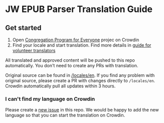 # JW EPUB Parser Translation Guide

## Get started

1. Open [Congregation Program for Everyone](https://crowdin.com/project/cpe-lmmo) projec on Crowdin
2. Find your locale and start translation. Find more details in [guide for volunteer translators](https://support.crowdin.com/for-volunteer-translators/)

All translated and approved content will be pushed to this repo automatically. You don't need to create any PRs with translation.

Original source can be found in [/locales/en](https://github.com/sws2apps/jw-epub-parser/tree/main/src/locales/en). If you find any problem with original source, please create a PR with changes directly to `/locales/en`. Crowdin automatically pull all updates within 3 hours.

### I can't find my language on Crowdin

Please create a [new issue](https://github.com/sws2apps/jw-epub-parser/issues/new?template=new_language_request.yml) in this repo. We would be happy to add the new language so that you can start the translation on Crowdin.
